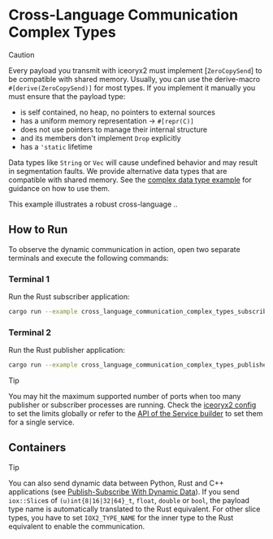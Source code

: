 # Cross-Language Communication Complex Types

> [!CAUTION]
> Every payload you transmit with iceoryx2 must implement [`ZeroCopySend`] to
> be compatible with shared memory.
> Usually, you can use the derive-macro `#[derive(ZeroCopySend)]` for most
> types. If you implement it manually you must ensure that the payload type:
>
> * is self contained, no heap, no pointers to external sources
> * has a uniform memory representation -> `#[repr(C)]`
> * does not use pointers to manage their internal structure
> * and its members don't implement `Drop` explicitly
> * has a `'static` lifetime
>
> Data types like `String` or `Vec` will cause undefined behavior and may
> result in segmentation faults. We provide alternative data types that are
> compatible with shared memory. See the
> [complex data type example](../complex_data_types) for guidance on how to
> use them.

This example illustrates a robust cross-language ..

## How to Run

To observe the dynamic communication in action, open two separate terminals and
execute the following commands:

### Terminal 1

Run the Rust subscriber application:

```sh
cargo run --example cross_language_communication_complex_types_subscriber
```

### Terminal 2

Run the Rust publisher application:

```sh
cargo run --example cross_language_communication_complex_types_publisher
```

> [!TIP]
> You may hit the maximum supported number of ports when too many publisher or
> subscriber processes are running. Check the [iceoryx2 config](../../../config)
> to set the limits globally or refer to the
> [API of the Service builder](https://docs.rs/iceoryx2/latest/iceoryx2/service/index.html)
> to set them for a single service.

## Containers

> [!TIP]
> You can also send dynamic data between Python, Rust and C++ applications (see
> [Publish-Subscribe With Dynamic Data](../publish_subscribe_dynamic_data)). If
> you send `iox::Slice`s of `(u)int{8|16|32|64}_t`, `float`, `double` or
> `bool`, the payload type name is automatically translated to the Rust
> equivalent. For other slice types, you have to set `IOX2_TYPE_NAME` for the
> inner type to the Rust equivalent to enable the communication.
